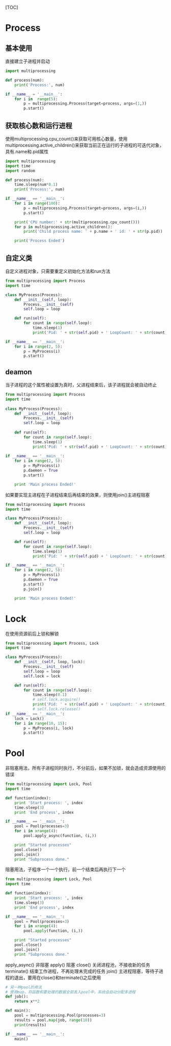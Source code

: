 [TOC]

# Process

## 基本使用

直接建立子进程并启动

```python
import multiprocessing

def process(num):
    print('Process:', num)

if __name__ = '__main__':
    for i in  range(5):
        p = multiprocessing.Process(target=process, args=(1,))
        p.start()
```

## 获取核心数和运行进程

使用multiprocessing.cpu_count()来获取可用核心数量，使用multiprocessing.active_children()来获取当前正在运行的子进程的可迭代对象，具有.name和.pid属性

```python
import multiprocessing
import time
import random

def process(num):
    time.sleep(num*0.1)
    print('Process:', num)

if __name__ == '__main__':
    for i in range(100):
        p = multiprocessing.Process(target=process, args=(i,))
        p.start()

    print('CPU number:' + str(multiprocessing.cpu_count()))
    for p in multiprocessing.active_children():
        print('Child process name: ' + p.name + ' id: ' + str(p.pid))

    print('Process Ended')
```

## 自定义类

自定义进程对象，只需要重定义初始化方法和run方法

```python
from multiprocessing import Process
import time

class MyProcess(Process):
    def __init__(self, loop):
        Process.__init__(self)
        self.loop = loop

    def run(self):
        for count in range(self.loop):
            time.sleep(1)
            print('Pid: ' + str(self.pid) + ' LoopCount: ' + str(count))

if __name__ == '__main__':
    for i in range(2, 5):
        p = MyProcess(i)
        p.start()
```

## deamon

当子进程的这个属性被设置为真时，父进程结束后，该子进程就会被自动终止

```python
from multiprocessing import Process
import time
 
class MyProcess(Process):
    def __init__(self, loop):
        Process.__init__(self)
        self.loop = loop
 
    def run(self):
        for count in range(self.loop):
            time.sleep(1)
            print('Pid: ' + str(self.pid) + ' LoopCount: ' + str(count))
 
if __name__ == '__main__':
    for i in range(2, 5):
        p = MyProcess(i)
        p.daemon = True
        p.start()

    print 'Main process Ended!'
```

如果要实现主进程在子进程结束后再结束的效果，则使用join()主进程阻塞

```python
from multiprocessing import Process
import time

class MyProcess(Process):
    def __init__(self, loop):
        Process.__init__(self)
        self.loop = loop

    def run(self):
        for count in range(self.loop):
            time.sleep(1)
            print('Pid: ' + str(self.pid) + ' LoopCount: ' + str(count))

if __name__ == '__main__':
    for i in range(2, 5):
        p = MyProcess(i)
        p.daemon = True
        p.start()
        p.join()

    print 'Main process Ended!'
```

# Lock

在使用资源前后上锁和解锁

```python
from multiprocessing import Process, Lock
import time

class MyProcess(Process):
    def __init__(self, loop, lock):
        Process.__init__(self)
        self.loop = loop
        self.lock = lock

    def run(self):
        for count in range(self.loop):
            time.sleep(0.1)
            # self.lock.acquire()
            print('Pid: ' + str(self.pid) + ' LoopCount: ' + str(count))
            # self.lock.release()
if __name__ == '__main__':
    lock = Lock()
    for i in range(10, 15):
        p = MyProcess(i, lock)
        p.start()
```

# Pool


非阻塞用法，所有子进程同时执行，不分前后，如果不加锁，就会造成资源使用的错误
```python
from multiprocessing import Lock, Pool
import time

def function(index):
    print 'Start process: ', index
    time.sleep(3)
    print 'End process', index

if __name__ == '__main__':
    pool = Pool(processes=3)
    for i in xrange(4):
        pool.apply_async(function, (i,))

    print "Started processes"
    pool.close()
    pool.join()
    print "Subprocess done."
```

阻塞用法，子程序一个一个执行，前一个结束后再执行下一个
```python
from multiprocessing import Lock, Pool
import time

def function(index):
    print 'Start process: ', index
    time.sleep(3)
    print 'End process', index

if __name__ == '__main__':
    pool = Pool(processes=3)
    for i in xrange(4):
        pool.apply(function, (i,))

    print "Started processes"
    pool.close()
    pool.join()
    print "Subprocess done."
```
apply_async()  非阻塞
apply()  阻塞
close()  关闭进程池，不接收新的任务
terminate()  结束工作进程，不再处理未完成的任务
join()  主进程阻塞，等待子进程的退出，要用在close()和terminate()之后使用

```python
# 另一种pool的用法
# 使用map，将函数和要处理的数据全部丢入pool中，系统会自动分配多进程
def job():
    return x**2

def main():
    pool = multiprocessing.Pool(processes=3)
    results = pool.map(job, range(10))
    print(results)

if __name__ == '__main__':
    main()
```



